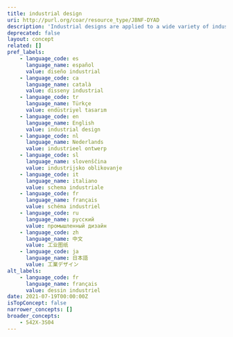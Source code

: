 ```yaml
---
title: industrial design
uri: http://purl.org/coar/resource_type/JBNF-DYAD
description: 'Industrial designs are applied to a wide variety of industrial products and handicrafts. They refer to the ornamental or aesthetic aspects of a useful article,including compositions of lines or colors or any three-dimensional forms that give a special appearance to a product or handicraft. [Source: https://www.wipo.int/edocs/pubdocs/en/wipo_pub_943_2018.pdf]'
deprecated: false
layout: concept
related: []
pref_labels:
    - language_code: es
      language_name: español
      value: diseño industrial
    - language_code: ca
      language_name: català
      value: disseny industrial
    - language_code: tr
      language_name: Türkçe
      value: endüstriyel tasarım
    - language_code: en
      language_name: English
      value: industrial design
    - language_code: nl
      language_name: Nederlands
      value: industrieel ontwerp
    - language_code: sl
      language_name: slovenščina
      value: industrijsko oblikovanje
    - language_code: it
      language_name: italiano
      value: schema industriale
    - language_code: fr
      language_name: français
      value: schéma industriel
    - language_code: ru
      language_name: русский
      value: промышленный дизайн
    - language_code: zh
      language_name: 中文
      value: 工业图纸
    - language_code: ja
      language_name: 日本語
      value: 工業デザイン
alt_labels:
    - language_code: fr
      language_name: français
      value: dessin industriel
date: 2021-07-19T00:00:00Z
isTopConcept: false
narrower_concepts: []
broader_concepts:
    - 542X-3S04
---
```


